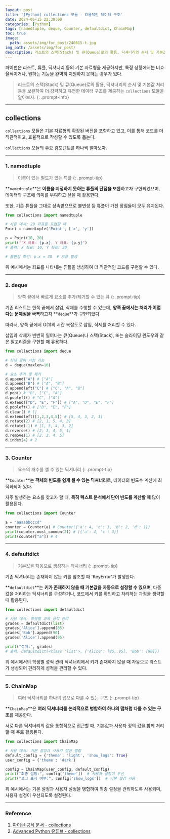 ```yaml
---
layout: post
title: '[Python] collections 모듈 - 효율적인 데이터 구조'
date: 2024-06-15 22:30:00
categories: [Python]
tags: [namedtuple, deque, Counter, defaultdict, ChainMap]
toc: true
image:
  path: assets/img/for_post/240615-t.jpg
img_path: /assets/img/for_post/
description: 리스트의 스택(Stack) 및 큐(Queue)로의 활용, 딕셔너리의 순서 및 기본값 처리 등을 보완하여 더 강력하고 유연한 데이터 구조를 제공하는 collections 모듈을 알아보자.
---
```


파이썬은 리스트, 튜플, 딕셔너리 등의 기본 자료형을 제공하지만, 특정 상황에서는 비효율적이거나, 원하는 기능을 완벽히 지원하지 못하는 경우가 있다. 

> 리스트의 스택(Stack) 및 큐(Queue)로의 활용, 딕셔너리의 순서 및 기본값 처리 등을 보완하여 더 강력하고 유연한 데이터 구조를 제공하는 `collections` 모듈을 알아보자.
{: .prompt-info}

---
## collections

`collections` 모듈은 기본 자료형의 확장된 버전을 포함하고 있고, 이를 통해 코드를 더 직관적이고, 효율적으로 작성할 수 있도록 돕는다.

`collections` 모듈의 주요 컴포넌트를 하나씩 알아보자.

---
### 1. namedtuple

> 이름이 있는 필드가 있는 튜플
{: .prompt-tip}

**`namedtuple`**은 **이름을 지정하지 못하는 튜플의 단점을 보완**하고자 구현되었으며, 데이터의 구조에 의미를 부여하고 싶을 때 활용한다.

또한, 기존 튜플을 그대로 상속받으므로 불변성 등 튜플이 가진 장점들이 모두 유지된다.

~~~python
from collections import namedtuple

# 사용 예시: 2D 좌표를 표현할 때
Point = namedtuple('Point', ['x', 'y'])

p = Point(10, 20)
print(f"X 좌표: {p.x}, Y 좌표: {p.y}")
# 출력: X 좌표: 10, Y 좌표: 20

# 불변성 확인: p.x = 30  # 오류 발생
~~~

위 예시에서는 좌표를 나타내는 튜플을 생성하여 더 직관적인 코드를 구현할 수 있다.

---
### 2. deque

> 양쪽 끝에서 빠르게 요소를 추가/제거할 수 있는 큐
{: .prompt-tip}

기존 리스트는 한쪽 끝에서 삽입, 삭제를 수행할 수 있는데, **양쪽 끝에서는 처리가 어렵다는 문제점을 극복**하고자 **`deque`**가 구현되었다.

따라서, 양쪽 끝에서 O(1)의 시간 복잡도로 삽입, 삭제를 처리할 수 있다.

삽입과 삭제가 빈번히 일어나는 큐(Queue)나 스택(Stack), 또는 슬라이딩 윈도우와 같은 알고리즘을 구현할 때 유용하다.

~~~python
from collections import deque

# 최대 길이 지정 가능
d = deque(maxlen=10)

# 요소 추가 및 제거
d.append("A") # ["A"]
d.append("B") # ["A", "B"]
d.appendleft("C") # ["C", "A", "B"]
d.pop() # "B", ["C", "A"]
d.popleft() # "C", ["A"]
d.extend(["D", "E", "F"]) # ["A", "D", "E", "F"]
d.popleft() # ["D", "E", "F"]
d.clear() # []
d.extendleft([1,2,3,4,5]) # [5, 4, 3, 2, 1]
d.rotate(2) # [2, 1, 5, 4, 3]
d.rotate(-1) # [1, 5, 4, 3, 2]
d.reverse() # [2, 3, 4, 5, 1]
d.remove(1) # [2, 3, 4, 5]
d.index(4) # 2
~~~

---
### 3. Counter

> 요소의 개수를 셀 수 있는 딕셔너리
{: .prompt-tip}

**`Counter`**는 **객체의 빈도를 쉽게 셀 수 있는 딕셔너리**로, 데이터의 빈도수 계산에 최적화되어 있다.

자주 발생하는 요소를 찾고자 할 때, **특히 텍스트 분석에서 단어 빈도를 계산할 때** 많이 활용된다.

~~~python
from collections import Counter

a = "aaaabbcccd"
counter = Counter(a) # Counter({'a': 4, 'c': 3, 'b': 2, 'd': 1})
print(counter.most_common(2)) # [{'a': 4, 'c': 3}]
print(counter["a"]) # 4 
~~~

---
### 4. defaultdict

> 기본값을 자동으로 생성하는 딕셔너리
{: .prompt-tip}

기존 딕셔너리는 존재하지 않는 키를 참조할 때 'KeyError'가 발생한다.

**`defaultdict`**는 **키가 존재하지 않을 때 기본값을 자동으로 설정할 수 있으며**, 다중 값을 처리하는 딕셔너리를 구성하거나, 코드에서 키를 확인하고 처리하는 과정을 생략할 때 활용된다.

~~~python
from collections import defaultdict

# 사용 예시: 학생별 과목 성적 관리
grades = defaultdict(list)
grades['Alice'].append(85)
grades['Bob'].append(90)
grades['Alice'].append(95)

print("성적:", grades)
# 출력: defaultdict(<class 'list'>, {'Alice': [85, 95], 'Bob': [90]})
~~~

위 예시에서의 학생별 성적 관리 딕셔너리에서 키가 존재하지 않을 때 자동으로 리스트가 생성되어 편리하게 성적을 관리할 수 있다.

---
### 5. ChainMap

> 여러 딕셔너리를 하나의 맵으로 다룰 수 있는 구조
{: .prompt-tip}

**`ChainMap`**은 **여러 딕셔너리를 논리적으로 병합하여 하나의 맵처럼 다룰 수 있는 구조**를 제공한다.

서로 다른 딕셔너리의 값을 통합적으로 접근할 때, 기본값과 사용자 정의 값을 함께 처리할 때 주로 활용된다.

~~~python
from collections import ChainMap

# 사용 예시: 기본 설정과 사용자 설정 병합
default_config = {'theme': 'light', 'show_logs': True}
user_config = {'theme': 'dark'}

config = ChainMap(user_config, default_config)
print("최종 설정:", config['theme'])  # 사용자 설정이 우선
print("로그 표시 여부:", config['show_logs'])  # 기본 설정 사용
~~~

위 예시에서는 기본 설정과 사용자 설정을 병합하여 최종 설정을 관리하도록 사용되며, 사용자 설정이 우선되도록 설정된다.

---
### Reference

1. [파이썬 공식 문서 - collections](https://docs.python.org/ko/3/library/collections.html)
2. [Advanced Python 유튜브 - collections](https://youtu.be/UdcPhnNjSEw?si=nC6QQHzVCzhZDdcL)
